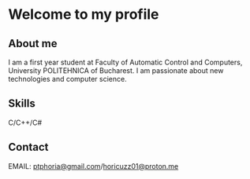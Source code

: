 # Welcome to my profile

## About me 
I am a first year student at Faculty of Automatic Control and Computers, University POLITEHNICA of Bucharest. I am passionate about new technologies and computer science.

## Skills
C/C++/C#

## Contact
EMAIL: ptphoria@gmail.com/horicuzz01@proton.me

